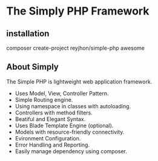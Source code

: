 # The Simply PHP Framework

## installation 
composer create-project reyjhon/simple-php awesome

## About Simply
The Simple PHP is lightweight web application framework.
- Uses Model, View, Controller Pattern.
- Simple Routing engine.
- Using namespace in classes with autoloading.
- Controllers with method filters.
- Beatiful and Elegant Syntax.
- Uses Blade Template Engine (optional).
- Models with resource-friendly connectivity.
- Evironment Configuration.
- Error Handling and Reporting.
- Easily manage dependency using composer.
